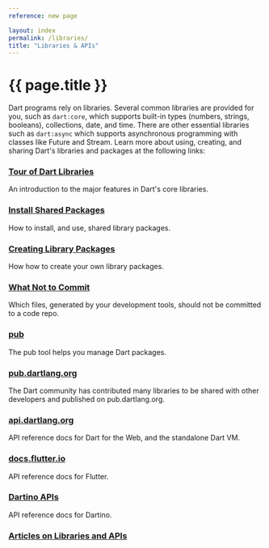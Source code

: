 ```yaml
---
reference: new page

layout: index
permalink: /libraries/
title: "Libraries & APIs"
---
```


# {{ page.title }}

Dart programs rely on libraries.
Several common libraries are provided for you, such as
`dart:core`, which supports built-in types (numbers, strings, booleans),
collections, date, and time. There are other essential libraries
such as `dart:async` which supports asynchronous programming with classes
like Future and Stream.
Learn more about using, creating, and sharing Dart's libraries and packages
at the following links:

<div class="row">
  <div class="col-sm-6">
    <div class="card">
      <h3><a href="/guides/library-tour">Tour of Dart Libraries</a></h3>
      <p>An introduction to the major features in Dart's core libraries.</p>
    </div>
  </div>
  <div class="col-sm-6">
    <div class="card">
      <h3><a href="/tutorials/shared-pkgs">Install Shared Packages</a></h3>
      <p>How to install, and use, shared library packages.</p>
    </div>
  </div>
  <div class="col-sm-6">
    <div class="card">
      <h3><a href="create-library-packages">Creating Library Packages</a></h3>
      <p>How how to create your own library packages.</p>
    </div>
  </div>
  <div class="col-sm-6">
    <div class="card">
      <h3><a href="private-files">What Not to Commit</a></h3>
      <p>Which files, generated by your development tools,
         should not be committed to a code repo.</p>
    </div>
  </div>
  <div class="col-sm-6">
    <div class="card">
      <h3><a href="/tools/pub/">pub</a></h3>
      <p>The pub tool helps you manage Dart packages.</p>
    </div>
  </div>
  <div class="col-sm-6">
    <div class="card">
      <h3><a href="https://pub.dartlang.org/">pub.dartlang.org</a></h3>
      <p>The Dart community has contributed many libraries to be
         shared with other developers and published on pub.dartlang.org.</p>
    </div>
  </div>
  <div class="col-sm-6">
    <div class="card">
      <h3><a href="https://api.dartlang.org">api.dartlang.org</a></h3>
      <p>API reference docs for Dart for the Web, and the standalone
         Dart VM.</p>
    </div>
  </div>
  <div class="col-sm-6">
    <div class="card">
      <h3><a href="http://docs.flutter.io/">docs.flutter.io</a></h3>
      <p>API reference docs for Flutter.</p>
    </div>
  </div>
  <div class="col-sm-6">
    <div class="card">
      <h3><a href="https://dartino.github.io/api/">Dartino APIs</a></h3>
      <p>API reference docs for Dartino.</p>
    </div>
  </div>
  <div class="col-sm-6">
    <div class="card">
      <h3><a href="/articles/libraries">Articles on Libraries and APIs</a></h3>
      <p></p>
    </div>
  </div>
</div>
